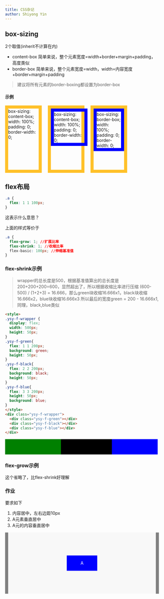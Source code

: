 ```yaml
---
title: CSS杂记
author: Shiyong Yin
---
```


## box-sizing

2个取值(inherit不计算在内)
- content-box 简单来说，整个元素宽度=width+border+margin+padding，高度类似
- border-box  简单来说，整个元素宽度=width，width=内容宽度+border+margin+padding

> 建议将所有元素的border-boxing都设置为border-box

#### 示例

<div style="display: flex;margin-top: 10px;">
  <div style="width: 100px; height: 200px; border: 10px solid #FFC129;">
    <div style="width: 100%;">
      box-sizing: content-box;
      width: 100%;
      padding: 0;
      border-width: 0;
    </div>
  </div>
  <div style="width: 100px; height: 200px; border: 10px solid #FFC129;margin-left: 20px;">
    <div style="width: 100%;border: 10px solid blue;">
      box-sizing: content-box;
      width: 100%;
      padding: 0;
      border-width: 0;
    </div>
  </div>
  <div style="width: 100px; height: 200px; border: 10px solid #FFC129;margin-left: 20px;">
    <div style="width: 100%;border: 10px solid blue;box-sizing: border-box;">
      box-sizing: border-box;
      width: 100%;
      padding: 0;
      border-width: 0;
    </div>
  </div>
</div>

## flex布局

```css
.a {
  flex: 1 1 100px;
}
```
这表示什么意思？

上面的样式等价于
```css
.a {
  flex-grow: 1; //扩展比率
  flex-shrink: 1; //收缩比率
  flex-basic: 100px; //伸缩基准值
}
```

### flex-shrink示例

> wrapper的总长度是500，根据基准值算出的总长度是200+200+200=600，显然超出了，所以根据收缩比率进行压缩
> (600-500) / (1+2+3) = 16.666，那么green块收缩16.666x1，black块收缩16.666x2，blue块收缩16.666x3
> 所以最后的宽度green = 200 - 16.666x1, 同理，black,blue类似

<style>
.ysy-f-wrapper {
  display: flex;
  width: 500px;
  height: 50px;
}
.ysy-f-green{
  flex: 1 1 200px;
  background: green;
  height: 50px;
}
.ysy-f-black{
  flex: 2 2 200px;
  background: black;
  height: 50px;
}
.ysy-f-blue{
  flex: 3 3 200px;
  height: 50px;
  background: blue;
}
</style>

```html
<style>
.ysy-f-wrapper {
  display: flex;
  width: 500px;
  height: 50px;
}
.ysy-f-green{
  flex: 1 1 200px;
  background: green;
  height: 50px;
}
.ysy-f-black{
  flex: 2 2 200px;
  background: black;
  height: 50px;
}
.ysy-f-blue{
  flex: 3 3 200px;
  height: 50px;
  background: blue;
}
</style>
<div class="ysy-f-wrapper">
  <div class="ysy-f-green"></div>
  <div class="ysy-f-black"></div>
  <div class="ysy-f-blue"></div>
</div>
```

<div class="ysy-f-wrapper">
  <div class="ysy-f-green"></div>
  <div class="ysy-f-black"></div>
  <div class="ysy-f-blue"></div>
</div>

### flex-grow示例

这个省略了，比flex-shrink好理解

### 作业
要求如下
1. 内容居中，左右边距10px
2. A元素垂直居中
3. A元的内容垂直居中

<style>
.ysy-wrapper{
  display: flex;
  background: gray;
  width: 100%;
  /* width: 500px; */
  height: 200px;
}
.ysy-space{
  flex: 0 0 10px;
  height: 200px;
  background: gray;
}
.ysy-content{
  flex: 1;
  background: #f8f8f8;
  height: 200px;
  justify-content: center;
  align-items: center;
  display: flex;
}
.a-block{
  width: 100px;
  height: 50px;
  background: blue;
  color: white;
  display: flex;
  justify-content: center;
  align-items: center;
}
</style>

<div class="ysy-wrapper">
  <div class="ysy-space"></div>
  <div class="ysy-content">
  <div class="a-block">A</div>
  </div>
  <div class="ysy-space"></div>
</div>




